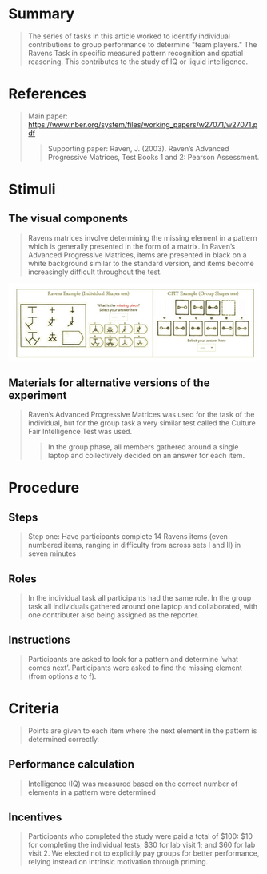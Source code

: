 # Summary
> The series of tasks in this article worked to identify individual contributions to group performance to determine "team players." The Ravens Task in specific measured pattern recognition and spatial reasoning. This contributes to the study of IQ or liquid intelligence. 

# References
> Main paper: https://www.nber.org/system/files/working_papers/w27071/w27071.pdf
> > Supporting paper: Raven, J. (2003). Raven’s Advanced Progressive Matrices, Test Books 1 and 2: Pearson Assessment.

# Stimuli
## The visual components
> Ravens matrices involve determining the missing element in a pattern which is generally presented in the form of a matrix.
> In Raven’s Advanced Progressive Matrices, items are presented in black on a white background similar to the standard version, and items become increasingly difficult throughout the test. 
> 
![Example](images/Example.jpg)

## Materials for alternative versions of the experiment 
>  Raven’s Advanced Progressive Matrices was used for the task of the individual, but for the group task a very similar test called the Culture Fair Intelligence Test was used.
> > In the group phase, all members gathered around a single laptop and collectively decided on an answer for each item.

# Procedure
## Steps
> Step one: Have participants complete 14 Ravens items (even numbered items, ranging in difficulty from across sets I and II) in seven minutes 

## Roles 
> In the individual task all participants had the same role.
> In the group task all individuals gathered around one laptop and collaborated, with one contributer also being assigned as the reporter.

## Instructions
> Participants are asked to look for a pattern and determine ‘what comes next’. Participants were asked to find the missing element (from options
a to f). 

# Criteria
>  Points are given to each item where the next element in the pattern is determined correctly.

## Performance calculation
> Intelligence (IQ) was measured based on the correct number of elements in a pattern were determined

## Incentives
> Participants who completed the study were paid a total of $100: $10 for completing the individual tests; $30 for lab visit 1; and $60 for lab visit 2. We elected not to explicitly pay groups for better performance, relying instead on intrinsic motivation through priming.
